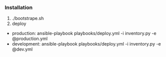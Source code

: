 ### Installation

1. ./bootstrape.sh
2. deploy
  * production: ansible-playbook playbooks/deploy.yml -i inventory.py -e @production.yml
  * development: ansible-playbook playbooks/deploy.yml -i inventory.py -e @dev.yml
